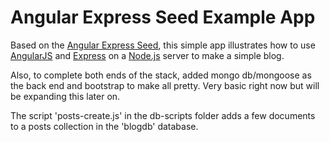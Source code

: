 # Angular Express Seed Example App

Based on the [Angular Express Seed](https://github.com/btford/angular-express-seed), this simple app illustrates how to use [AngularJS](http://angularjs.org/) and [Express](http://expressjs.com/) on a [Node.js](http://nodejs.org/) server to make a simple blog.

Also, to complete both ends of the stack, added mongo db/mongoose as the back end and bootstrap to make all pretty. Very basic right now but will be expanding this later on.

The script 'posts-create.js' in the db-scripts folder adds a few documents to a posts collection in the 'blogdb' database.